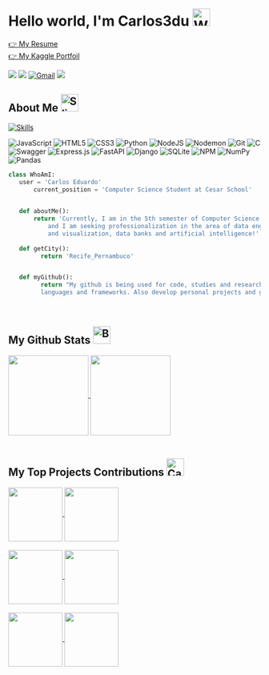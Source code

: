 # Hello world, I'm Carlos3du  <img src="https://raw.githubusercontent.com/Tarikul-Islam-Anik/Animated-Fluent-Emojis/master/Emojis/Hand%20gestures/Waving%20Hand.png" alt="Waving Hand" width="35" height="35" />
<a href="https://docs.google.com/document/d/1uscgWuBJ7BLXjW2mr77dQLpk2jxyy_IQXud3VCTppnk/edit?usp=sharing">👉 My Resume</a><br>
<a href="https://www.kaggle.com/carlos3du">👉 My Kaggle Portfoil</a>

 <a href="https://www.linkedin.com/in/carlos-cavalcanti-42b89524b/"><img src="https://img.shields.io/badge/linkedin-0077B5.svg?style=for-the-badge&logo=linkedin&logoColor=white"/></a>
 <a href="https://www.kaggle.com/carlos3du"><img src="https://img.shields.io/badge/Kaggle-20BEFF?style=for-the-badge&logo=Kaggle&logoColor=white"/></a>
[![Gmail](https://img.shields.io/badge/Gmail-333333?style=for-the-badge&logo=gmail&logoColor=red)](mailto:carlos.mec2005@gmail.com)
<a href="https://instagram.com/carlosedu500"><img src="https://img.shields.io/badge/instagram-E4405F.svg?style=for-the-badge&logo=instagram&logoColor=white"/></a>


## About Me  <img src="https://raw.githubusercontent.com/Tarikul-Islam-Anik/Animated-Fluent-Emojis/master/Emojis/Smilies/Slightly%20Smiling%20Face.png" alt="Slightly Smiling Face" width="35" height="35" />

	
[![Skills](https://skillicons.dev/icons?i=figma,docker,arduino,bootstrap,vscode,postgres,github,mysql,eclipse,pycharm,notion)](https://skillicons.dev)

<div align=left>
	
![JavaScript](https://img.shields.io/badge/javascript-%23323330.svg?style=for-the-badge&logo=javascript&logoColor=%23F7DF1E)
![HTML5](https://img.shields.io/badge/html5-%23E34F26.svg?style=for-the-badge&logo=html5&logoColor=white)
![CSS3](https://img.shields.io/badge/css3-%231572B6.svg?style=for-the-badge&logo=css3&logoColor=white)
![Python](https://img.shields.io/badge/python-3670A0?style=for-the-badge&logo=python&logoColor=ffdd54)
![NodeJS](https://img.shields.io/badge/node.js-6DA55F?style=for-the-badge&logo=node.js&logoColor=white)
![Nodemon](https://img.shields.io/badge/NODEMON-%23323330.svg?style=for-the-badge&logo=nodemon&logoColor=%BBDEAD)
![Git](https://img.shields.io/badge/git-%23F05033.svg?style=for-the-badge&logo=git&logoColor=white)
![C](https://img.shields.io/badge/c-%2300599C.svg?style=for-the-badge&logo=c&logoColor=white)
![Swagger](https://img.shields.io/badge/-Swagger-%23Clojure?style=for-the-badge&logo=swagger&logoColor=white)
![Express.js](https://img.shields.io/badge/express.js-%23404d59.svg?style=for-the-badge&logo=express&logoColor=%2361DAFB)
![FastAPI](https://img.shields.io/badge/FastAPI-005571?style=for-the-badge&logo=fastapi)
![Django](https://img.shields.io/badge/django-%23092E20.svg?style=for-the-badge&logo=django&logoColor=white)
![SQLite](https://img.shields.io/badge/sqlite-%2307405e.svg?style=for-the-badge&logo=sqlite&logoColor=white)
![NPM](https://img.shields.io/badge/NPM-%23CB3837.svg?style=for-the-badge&logo=npm&logoColor=white)
![NumPy](https://img.shields.io/badge/numpy-%23013243.svg?style=for-the-badge&logo=numpy&logoColor=white)
![Pandas](https://img.shields.io/badge/pandas-%23150458.svg?style=for-the-badge&logo=pandas&logoColor=white)


</div>

 ```python
 class WhoAmI:
 	user = 'Carlos Eduardo'
		current_position = 'Computer Science Student at Cesar School'
		

    def aboutMe():
		return 'Currently, I am in the 5th semester of Computer Science at CESAR School \
			and I am seeking professionalization in the area of data engineering, data analyses \
			and visualization, data banks and artificial intelligence!'
	
    def getCity():
          return 'Recife_Pernambuco'


	def myGithub():
          return "My github is being used for code, studies and researches of different computer\
          languages and frameworks. Also develop personal projects and go deeper with my knowledge in CS."

 ```
            
<br>

## My Github Stats  <img src="https://raw.githubusercontent.com/Tarikul-Islam-Anik/Animated-Fluent-Emojis/master/Emojis/Objects/Bar%20Chart.png" alt="Bar Chart" width="35" height="35" />

<a href="https://github.com/anuraghazra/github-readme-stats">
  <img height=160 align="center" src="https://github-readme-stats.vercel.app/api?username=Carlos3du&theme=github_dark&rank_icon=github&hide=stars" />
</a>
<a href="https://github.com/anuraghazra/convoychat">
  <img height=160 align="center" src="https://github-readme-stats.vercel.app/api/top-langs?username=Carlos3du&layout=compact&langs_count=8&theme=github_dark&hide_progress=true"/>
</a><br><br>




## My Top Projects Contributions  <img src="https://raw.githubusercontent.com/Tarikul-Islam-Anik/Animated-Fluent-Emojis/master/Emojis/Objects/Card%20File%20Box.png" alt="Card File Box" width="35" height="35" />

 
<a href="https://github.com/Evalu-at/evaluat-backend">
  <img height=108 align="center" src="https://github-readme-stats.vercel.app/api/pin/?username=Evalu-at&repo=evaluat-backend&description_lines_count=1&theme=github_dark"/>
</a>
<a href="https://github.com/LucasGdBS/PuppyCore">
  <img height=108 align="center" src="https://github-readme-stats.vercel.app/api/pin/?username=LucasGdBS&repo=PuppyCore&description_lines_count=1&theme=github_dark" />
</a><br><br>
<a href="https://github.com/BeHive-CESAR/frontAdmRentUp">
  <img height=108 align="center" src="https://github-readme-stats.vercel.app/api/pin/?username=BeHive-CESAR&repo=frontAdmRentUp&description_lines_count=1&theme=github_dark" />
</a>
<a href="https://github.com/LucasGdBS/POO-Project">
  <img height=108  align="center" src="https://github-readme-stats.vercel.app/api/pin/?username=LucasGdBS&repo=POO-Project&description_lines_count=1&theme=github_dark" />
</a><br><br>
<a href="https://github.com/BeHive-CESAR/RentUP">
  <img height=108 align="center" src="https://github-readme-stats.vercel.app/api/pin/?username=BeHive-CESAR&repo=RentUP&description_lines_count=1&theme=github_dark" />
</a>
<a href="https://github.com/LucasGdBS/Full_LCD_emulator">
  <img height=108 align="center" src="https://github-readme-stats.vercel.app/api/pin/?username=LucasGdBS&repo=Full_LCD_emulator&description_lines_count=1&theme=github_dark" />
</a>
